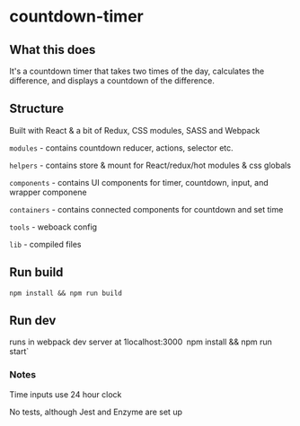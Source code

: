 # countdown-timer

## What this does

It's a countdown timer that takes two times of the day, calculates the
difference, and displays a countdown of the difference.

## Structure

Built with React & a bit of Redux, CSS modules, SASS and Webpack

`modules` - contains countdown reducer, actions, selector etc.

`helpers` - contains store & mount for React/redux/hot modules &
css globals

`components` - contains UI components for timer, countdown, input,
and wrapper componene

`containers` - contains connected components for countdown and set time

`tools` - weboack config

`lib` - compiled files

## Run build

`npm install && npm run build`

## Run dev

runs in webpack dev server at 1localhost:3000`
`npm install && npm run start`

### Notes

Time inputs use 24 hour clock

No tests, although Jest and Enzyme are set up
